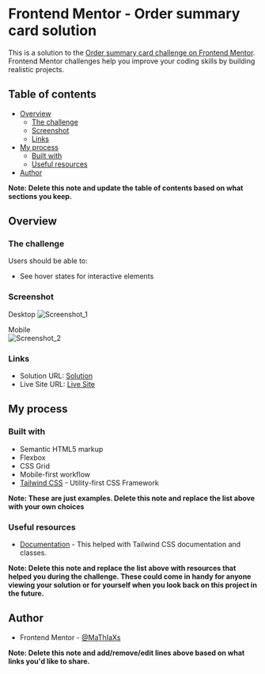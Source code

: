# Frontend Mentor - Order summary card solution

This is a solution to the [Order summary card challenge on Frontend Mentor](https://www.frontendmentor.io/challenges/order-summary-component-QlPmajDUj). Frontend Mentor challenges help you improve your coding skills by building realistic projects. 

## Table of contents

- [Overview](#overview)
  - [The challenge](#the-challenge)
  - [Screenshot](#screenshot)
  - [Links](#links)
- [My process](#my-process)
  - [Built with](#built-with)
  - [Useful resources](#useful-resources)
- [Author](#author)

**Note: Delete this note and update the table of contents based on what sections you keep.**

## Overview

### The challenge

Users should be able to:

- See hover states for interactive elements

### Screenshot

Desktop
![Screenshot_1](https://user-images.githubusercontent.com/113397248/227605120-75507321-40c0-4063-a8c6-4f23719fc0cb.jpg)

Mobile<br>
![Screenshot_2](https://user-images.githubusercontent.com/113397248/227605168-9176fc19-be6e-480d-90fe-f43ea8301ca1.jpg)

### Links

- Solution URL: [Solution](https://www.frontendmentor.io/solutions/order-summary-using-tailwind-css-9MxL2C_6yl)
- Live Site URL: [Live Site](https://mathiaxs.github.io/orderSummary/)

## My process

### Built with

- Semantic HTML5 markup
- Flexbox
- CSS Grid
- Mobile-first workflow
- [Tailwind CSS](https://tailwindcss.com) - Utility-first CSS Framework

**Note: These are just examples. Delete this note and replace the list above with your own choices**

### Useful resources

- [Documentation](https://tailwindcss.com/docs/installation) - This helped with Tailwind CSS documentation and classes.

**Note: Delete this note and replace the list above with resources that helped you during the challenge. These could come in handy for anyone viewing your solution or for yourself when you look back on this project in the future.**

## Author

- Frontend Mentor - [@MaThIaXs](https://www.frontendmentor.io/profile/MaThIaXs)

**Note: Delete this note and add/remove/edit lines above based on what links you'd like to share.**
